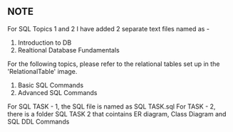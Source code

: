 
## NOTE
For SQL Topics 1 and 2 I have added 2 separate text files named as - 
1. Introduction to DB
2. Realtional Database Fundamentals

For the following topics, please refer to the relational tables set up in the 'RelationalTable' image.
1. Basic SQL Commands
2. Advanced SQL Commands

For SQL TASK - 1, the SQL file is named as SQL TASK.sql
For TASK - 2, there is a folder SQL TASK 2 that cointains ER diagram, Class Diagram and SQL DDL Commands 

